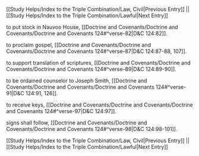 [[Study Helps/Index to the Triple Combination/Law, Civil|Previous Entry]]  ||  [[Study Helps/Index to the Triple Combination/Lawful|Next Entry]]

 to put stock in Nauvoo House, [[Doctrine and Covenants/Doctrine and Covenants/Doctrine and Covenants 124#^verse-82|D&C 124:82]].

 to proclaim gospel, [[Doctrine and Covenants/Doctrine and Covenants/Doctrine and Covenants 124#^verse-87|D&C 124:87-88, 107]].

 to support translation of scriptures, [[Doctrine and Covenants/Doctrine and Covenants/Doctrine and Covenants 124#^verse-89|D&C 124:89-90]].

 to be ordained counselor to Joseph Smith, [[Doctrine and Covenants/Doctrine and Covenants/Doctrine and Covenants 124#^verse-91|D&C 124:91, 126]].

 to receive keys, [[Doctrine and Covenants/Doctrine and Covenants/Doctrine and Covenants 124#^verse-97|D&C 124:97]].

 signs shall follow, [[Doctrine and Covenants/Doctrine and Covenants/Doctrine and Covenants 124#^verse-98|D&C 124:98-101]].

[[Study Helps/Index to the Triple Combination/Law, Civil|Previous Entry]]  ||  [[Study Helps/Index to the Triple Combination/Lawful|Next Entry]]